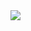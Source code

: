 <img src="https://github.com/perrornet/perrornet/blob/main/metrics.plugin.achievements.compact.svg" style="max-width: 140px;">


